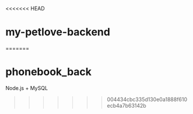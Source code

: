 <<<<<<< HEAD
# my-petlove-backend
=======
# phonebook_back
Node.js + MySQL
>>>>>>> 004434cbc335d130e0a1888f610ecb4a7b63142b
